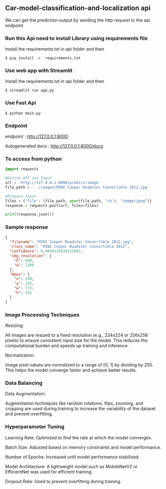 ## Car-model-classification-and-localization api
We can get the prediction output by sending the http request to the api endpoint

### Run this Api need to install Library using requirements file
Install the requirements.txt in api folder and then 
```
$ pip install -r  requirements.txt
```

### Use web app with Streamlit
Install the requirements.txt in api folder and then 
```
$ streamlit run app.py 
```
### Use Fast Api 
```
$ python main.py
```
### Endpoint
endpoint : http://127.0.0.1:8000

Autogenerated docs : http://127.0.0.1:8000/docs

### To access from python
```python
import requests

#Define API and Input
url = 'http://127.0.0.1:8000/predict/image'
file_path = '../images/MINI Cooper Roadster Convertible 2012.jpg'

#Prepare Input
files = {'file': (file_path, open(file_path, 'rb'), "image/jpeg")}
response = requests.post(url, files=files)

print(response.json())
```

### Sample response
```json
{
  "filename": "MINI Cooper Roadster Convertible 2012.jpg",
  "class_name": "MINI Cooper Roadster Convertible 2012",
  "confidence": 0.9849115610122681,
  "img_resolution": {
    "h": 600,
    "w": 1200
  },
  "bbox": {
    "x": 258,
    "y": 225,
    "w": 772,
    "h": 352
  }
}
```
### Image Processing Techniques
Resizing:

All images are resized to a fixed resolution (e.g., 224x224 or 256x256 pixels) to ensure consistent input size for the model.
This reduces the computational burden and speeds up training and inference.

Normalization:

Image pixel values are normalized to a range of [0, 1] by dividing by 255.
This helps the model converge faster and achieve better results.

### Data Balancing

Data Augmentation:

Augmentation techniques like random rotations, flips, zooming, and cropping are used during training to increase the variability of the dataset and prevent overfitting.

### Hyperparameter Tuning

Learning Rate: Optimized to find the rate at which the model converges.

Batch Size: Adjusted based on memory constraints and model performance.

Number of Epochs: Increased until model performance stabilized.

Model Architecture: A lightweight model such as MobileNetV2 or EfficientNet was used for efficient training.

Dropout Rate: Used to prevent overfitting during training.

